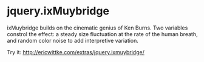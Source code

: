 jquery.ixMuybridge
==================

ixMuybridge builds on the cinematic genius of Ken Burns. Two variables constrol the effect: a steady size fluctuation at the rate of the human breath, and random color noise to add interpretive variation.

Try it: http://ericwittke.com/extras/jquery.ixmuybridge/
